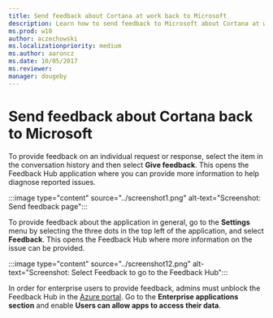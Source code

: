 ```yaml
---
title: Send feedback about Cortana at work back to Microsoft
description: Learn how to send feedback to Microsoft about Cortana at work so you can provide more information to help diagnose reported issues..
ms.prod: w10
author: aczechowski
ms.localizationpriority: medium
ms.author: aaroncz
ms.date: 10/05/2017
ms.reviewer: 
manager: dougeby
---
```


# Send feedback about Cortana back to Microsoft

To provide feedback on an individual request or response, select the item in the conversation history and then select **Give feedback**. This opens the Feedback Hub application where you can provide more information to help diagnose reported issues.

:::image type="content" source="../screenshot1.png" alt-text="Screenshot: Send feedback page":::

To provide feedback about the application in general, go to the **Settings** menu by selecting the three dots in the top left of the application, and select **Feedback**. This opens the Feedback Hub where more information on the issue can be provided.

:::image type="content" source="../screenshot12.png" alt-text="Screenshot: Select Feedback to go to the Feedback Hub":::

In order for enterprise users to provide feedback, admins must unblock the Feedback Hub in the [Azure portal](https://portal.azure.com/). Go to the **Enterprise applications section** and enable **Users can allow apps to access their data**.
